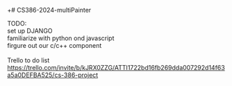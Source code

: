 +# CS386-2024-multiPainter

TODO: <br />
set up DJANGO <br />
familiarize with python ond javascript <br />
firgure out our c/c++ component <br />
<br />
Trello to do list <br />
https://trello.com/invite/b/kJRX0ZZG/ATTI1722bd16fb269dda007292d14f63a5a0DEFBA525/cs-386-project
